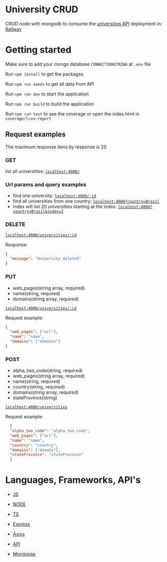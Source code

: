 # University CRUD

  CRUD node with mongodb to consume the [universities API](http://universities.hipolabs.com/search)
  deployment in: [Railway](https://college-node-production.up.railway.app/universities)

# Getting started

  Make sure to add your mongo database `CONNECTIONSTRING` at `.env` file

  Run `npm install` to get the packages

  Run `npm run seeds` to get all data from API

  Run `npm run dev` to start the application

  Run `npm run build` to build the application

  Run `npm run test` to see the coverage or open the index.html in `coverage/lcov-report`

## Request examples

  The maximum response itens by response is 20
    
  ### GET

  list all universities: [`localhost:4000/`](http://localhost:4000/universities)

  ### Url params and query examples

  - find one university: [`localhost:4000/:id`](http://localhost:4000/:id)
  - find all universities from one country: [`localhost:4000?country=Brazil`](http://localhost:4000?country=Brazil)
  - index will list 20 universities starting at the index: [`localhost:4000?country=Brazil&index=2`](http://localhost:4000?country=Brazil&index=2)

  ### DELETE

  [`localhost:4000/universities/:id`](http://localhost:4000/universities/:id)

  Response:
  ```JSON
  {
	"message": "University deleted"
  }
  ```

  ### PUT

  - web_pages(string array, required)
  - name(string, required)
  - domains(string array, required)

  [`localhost:4000/universities/:id`](http://localhost:4000/universities/:id)

  Request example: 
  ```JSON
  {
	"web_pages": ["url"],
	"name": "name",
	"domains": ["domains"]
  }

  ```
  ### POST

  - alpha_two_code(string, required)
  - web_pages(string array, required)
  - name(string, required)
  - country(string, required)
  - domains(string array, required)
  - stateProvince(string)

  [`localhost:4000/universities`](http://localhost:4000/universities)

  Request example: 
  ```JSON
    {
    "alpha_two_code": "alpha_two_code",
    "web_pages": ["url"], 
    "name": "name", 
    "country": "country", 
    "domains": ["domain"],
    "stateProvince": "stateProvince"
    }
  ```
# Languages, Frameworks, API's

* [JS](https://www.javascript.com)

* [NODE](https://nodejs.org/en/)

* [TS](https://www.typescriptlang.org)

* [Express](https://expressjs.com)

* [Axios](https://axios-http.com)

* [API](http://universities.hipolabs.com/search)

* [Mongoose](https://mongoosejs.com)
